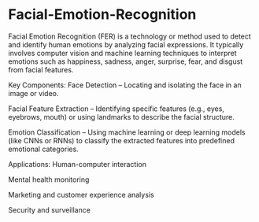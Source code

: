 # Facial-Emotion-Recognition
Facial Emotion Recognition (FER) is a technology or method used to detect and identify human emotions by analyzing facial expressions. It typically involves computer vision and machine learning techniques to interpret emotions such as happiness, sadness, anger, surprise, fear, and disgust from facial features.


Key Components:
Face Detection – Locating and isolating the face in an image or video.

Facial Feature Extraction – Identifying specific features (e.g., eyes, eyebrows, mouth) or using landmarks to describe the facial structure.

Emotion Classification – Using machine learning or deep learning models (like CNNs or RNNs) to classify the extracted features into predefined emotional categories.

Applications:
Human-computer interaction

Mental health monitoring

Marketing and customer experience analysis

Security and surveillance
